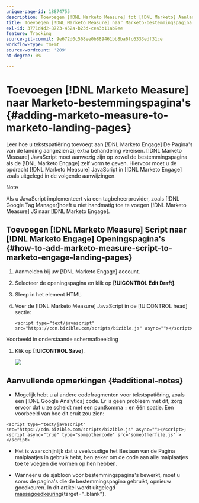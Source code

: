 ```yaml
---
unique-page-id: 18874755
description: Toevoegen [!DNL Marketo Measure] tot [!DNL Marketo] Aanlandingspagina's - [!DNL Marketo Measure]
title: Toevoegen [!DNL Marketo Measure] naar Marketo-bestemmingspagina's
exl-id: 3771d4d2-8723-452a-b23d-cea3b11ab9ee
feature: Tracking
source-git-commit: 9e672d0c568ee0b889461bb8ba6fc6333edf31ce
workflow-type: tm+mt
source-wordcount: '209'
ht-degree: 0%

---
```


# Toevoegen [!DNL Marketo Measure] naar Marketo-bestemmingspagina&#39;s {#adding-marketo-measure-to-marketo-landing-pages}

Leer hoe u tekstspatiëring toevoegt aan [!DNL Marketo Engage] De Pagina&#39;s van de landing aangezien zij extra behandeling vereisen. [!DNL Marketo Measure] JavaScript moet aanwezig zijn op zowel de bestemmingspagina als de [!DNL Marketo Engage] zelf vorm te geven. Hiervoor moet u de opdracht [!DNL Marketo Measure] JavaScript in [!DNL Marketo Engage] zoals uitgelegd in de volgende aanwijzingen.

>[!NOTE]
>
>Als u JavaScript implementeert via een tagbeheerprovider, zoals [!DNL Google Tag Manager]hoeft u niet handmatig toe te voegen [!DNL Marketo Measure] JS naar [!DNL Marketo Engage].

## Toevoegen [!DNL Marketo Measure] Script naar [!DNL Marketo Engage] Openingspagina&#39;s {#how-to-add-marketo-measure-script-to-marketo-engage-landing-pages}

1. Aanmelden bij uw [!DNL Marketo Engage] account.
1. Selecteer de openingspagina en klik op **[!UICONTROL Edit Draft]**.
1. Sleep in het element HTML.
1. Voer de [!DNL Marketo Measure] JavaScript in de [!UICONTROL head] sectie:

   `<script type="text/javascript" src="https://cdn.bizible.com/scripts/bizible.js" async=""></script>`

Voorbeeld in onderstaande schermafbeelding

1. Klik op **[!UICONTROL Save]**.

   ![](assets/adding-bizible-to-marketo-landing-pages-1.png)

## Aanvullende opmerkingen {#additional-notes}

* Mogelijk hebt u al andere codefragmenten voor tekstspatiëring, zoals een [!DNL Google Analytics] code. Er is geen probleem met dit, zorg ervoor dat u ze scheidt met een puntkomma `;` en één spatie. Een voorbeeld van hoe dit eruit zou zien:

`<script type="text/javascript" src="https://cdn.bizible.com/scripts/bizible.js" async=""></script>; <script async="true" type="someothercode" src="someotherfile.js" ></script>`

* Het is waarschijnlijk dat u veelvoudige het Bestaan van de Pagina malplaatjes in gebruik hebt, ben zeker om de code aan alle malplaatjes toe te voegen die vormen op hen hebben.

* Wanneer u de sjabloon voor bestemmingspagina&#39;s bewerkt, moet u soms de pagina&#39;s die de bestemmingspagina gebruikt, opnieuw goedkeuren. In dit artikel wordt uitgelegd [massagoedkeuring](https://experienceleague.adobe.com/docs/marketo/using/product-docs/demand-generation/landing-pages/landing-page-actions/approve-multiple-landing-pages-at-once.html){target="_blank"}.
